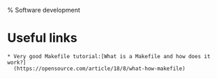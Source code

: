 % Software development

# Useful links
    * Very good Makefile tutorial:[What is a Makefile and how does it work?]
      (https://opensource.com/article/18/8/what-how-makefile) 
